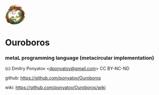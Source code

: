 ![logo](ouroboros.png)
# Ouroboros
### metaL programming language (metacircular implementation)

(c) Dmitry Ponyatov <<dponyatov@gmail.com>> CC BY-NC-ND

github: https://github.com/ponyatov/Ouroboros

  wiki: https://github.com/ponyatov/Ouroboros/wiki

